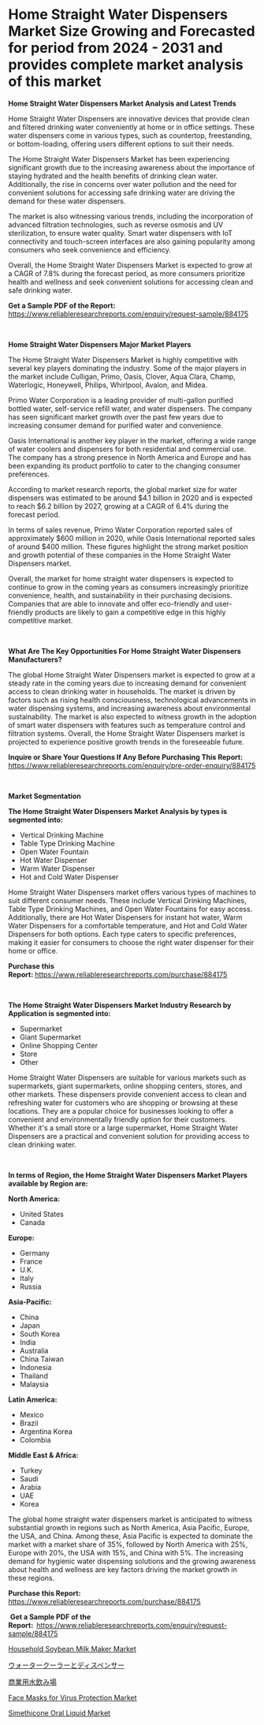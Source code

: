<p><h1>Home Straight Water Dispensers Market Size Growing and Forecasted for period from 2024 - 2031 and provides complete market analysis of this market</h1></p><p><strong>Home Straight Water Dispensers Market Analysis and Latest Trends</strong></p>
<p><p>Home Straight Water Dispensers are innovative devices that provide clean and filtered drinking water conveniently at home or in office settings. These water dispensers come in various types, such as countertop, freestanding, or bottom-loading, offering users different options to suit their needs.</p><p>The Home Straight Water Dispensers Market has been experiencing significant growth due to the increasing awareness about the importance of staying hydrated and the health benefits of drinking clean water. Additionally, the rise in concerns over water pollution and the need for convenient solutions for accessing safe drinking water are driving the demand for these water dispensers.</p><p>The market is also witnessing various trends, including the incorporation of advanced filtration technologies, such as reverse osmosis and UV sterilization, to ensure water quality. Smart water dispensers with IoT connectivity and touch-screen interfaces are also gaining popularity among consumers who seek convenience and efficiency.</p><p>Overall, the Home Straight Water Dispensers Market is expected to grow at a CAGR of 7.8% during the forecast period, as more consumers prioritize health and wellness and seek convenient solutions for accessing clean and safe drinking water.</p></p>
<p><strong>Get a Sample PDF of the Report:&nbsp;</strong> <a href="https://www.reliableresearchreports.com/enquiry/request-sample/884175">https://www.reliableresearchreports.com/enquiry/request-sample/884175</a></p>
<p>&nbsp;</p>
<p><strong>Home Straight Water Dispensers Major Market Players</strong></p>
<p><p>The Home Straight Water Dispensers Market is highly competitive with several key players dominating the industry. Some of the major players in the market include Culligan, Primo, Oasis, Clover, Aqua Clara, Champ, Waterlogic, Honeywell, Philips, Whirlpool, Avalon, and Midea.</p><p>Primo Water Corporation is a leading provider of multi-gallon purified bottled water, self-service refill water, and water dispensers. The company has seen significant market growth over the past few years due to increasing consumer demand for purified water and convenience.</p><p>Oasis International is another key player in the market, offering a wide range of water coolers and dispensers for both residential and commercial use. The company has a strong presence in North America and Europe and has been expanding its product portfolio to cater to the changing consumer preferences.</p><p>According to market research reports, the global market size for water dispensers was estimated to be around $4.1 billion in 2020 and is expected to reach $6.2 billion by 2027, growing at a CAGR of 6.4% during the forecast period.</p><p>In terms of sales revenue, Primo Water Corporation reported sales of approximately $600 million in 2020, while Oasis International reported sales of around $400 million. These figures highlight the strong market position and growth potential of these companies in the Home Straight Water Dispensers market.</p><p>Overall, the market for home straight water dispensers is expected to continue to grow in the coming years as consumers increasingly prioritize convenience, health, and sustainability in their purchasing decisions. Companies that are able to innovate and offer eco-friendly and user-friendly products are likely to gain a competitive edge in this highly competitive market.</p></p>
<p>&nbsp;</p>
<p><strong>What Are The Key Opportunities For Home Straight Water Dispensers Manufacturers?</strong></p>
<p><p>The global Home Straight Water Dispensers market is expected to grow at a steady rate in the coming years due to increasing demand for convenient access to clean drinking water in households. The market is driven by factors such as rising health consciousness, technological advancements in water dispensing systems, and increasing awareness about environmental sustainability. The market is also expected to witness growth in the adoption of smart water dispensers with features such as temperature control and filtration systems. Overall, the Home Straight Water Dispensers market is projected to experience positive growth trends in the foreseeable future.</p></p>
<p><strong>Inquire or Share Your Questions If Any Before Purchasing This Report:</strong> <a href="https://www.reliableresearchreports.com/enquiry/pre-order-enquiry/884175">https://www.reliableresearchreports.com/enquiry/pre-order-enquiry/884175</a></p>
<p>&nbsp;</p>
<p><strong>Market Segmentation</strong></p>
<p><strong>The Home Straight Water Dispensers Market Analysis by types is segmented into:</strong></p>
<p><ul><li>Vertical Drinking Machine</li><li>Table Type Drinking Machine</li><li>Open Water Fountain</li><li>Hot Water Dispenser</li><li>Warm Water Dispenser</li><li>Hot and Cold Water Dispenser</li></ul></p>
<p><p>Home Straight Water Dispensers market offers various types of machines to suit different consumer needs. These include Vertical Drinking Machines, Table Type Drinking Machines, and Open Water Fountains for easy access. Additionally, there are Hot Water Dispensers for instant hot water, Warm Water Dispensers for a comfortable temperature, and Hot and Cold Water Dispensers for both options. Each type caters to specific preferences, making it easier for consumers to choose the right water dispenser for their home or office.</p></p>
<p><strong>Purchase this Report:&nbsp;</strong><a href="https://www.reliableresearchreports.com/purchase/884175">https://www.reliableresearchreports.com/purchase/884175</a></p>
<p>&nbsp;</p>
<p><strong>The Home Straight Water Dispensers Market Industry Research by Application is segmented into:</strong></p>
<p><ul><li>Supermarket</li><li>Giant Supermarket</li><li>Online Shopping Center</li><li>Store</li><li>Other</li></ul></p>
<p><p>Home Straight Water Dispensers are suitable for various markets such as supermarkets, giant supermarkets, online shopping centers, stores, and other markets. These dispensers provide convenient access to clean and refreshing water for customers who are shopping or browsing at these locations. They are a popular choice for businesses looking to offer a convenient and environmentally friendly option for their customers. Whether it's a small store or a large supermarket, Home Straight Water Dispensers are a practical and convenient solution for providing access to clean drinking water.</p></p>
<p>&nbsp;</p>
<p><strong>In terms of Region, the Home Straight Water Dispensers Market Players available by Region are:</strong></p>
<p>
    <p> <strong> North America: </strong>
        <ul>
            <li>United States</li>
            <li>Canada</li>
        </ul>
        </p> 
    <p> <strong> Europe: </strong>
        <ul>
            <li>Germany</li>
            <li>France</li>
            <li>U.K.</li>
            <li>Italy</li>
            <li>Russia</li>
        </ul>
        </p> 
    <p> <strong> Asia-Pacific: </strong>
        <ul>
            <li>China</li>
            <li>Japan</li>
            <li>South Korea</li>
            <li>India</li>
            <li>Australia</li>
            <li>China Taiwan</li>
            <li>Indonesia</li>
            <li>Thailand</li>
            <li>Malaysia</li>
        </ul>
        </p> 
    <p> <strong> Latin America: </strong>
        <ul>
            <li>Mexico</li>
            <li>Brazil</li>
            <li>Argentina Korea</li>
            <li>Colombia</li>
        </ul>
        </p> 
    <p> <strong> Middle East & Africa: </strong>
        <ul>
            <li>Turkey</li>
            <li>Saudi</li>
            <li>Arabia</li>
            <li>UAE</li>
            <li>Korea</li>
        </ul>
    </p>
    </p>
<p><p>The global home straight water dispensers market is anticipated to witness substantial growth in regions such as North America, Asia Pacific, Europe, the USA, and China. Among these, Asia Pacific is expected to dominate the market with a market share of 35%, followed by North America with 25%, Europe with 20%, the USA with 15%, and China with 5%. The increasing demand for hygienic water dispensing solutions and the growing awareness about health and wellness are key factors driving the market growth in these regions.</p></p>
<p><strong>Purchase this Report: </strong><a href="https://www.reliableresearchreports.com/purchase/884175">https://www.reliableresearchreports.com/purchase/884175</a></p>
<p>&nbsp;<strong>Get a Sample PDF of the Report:&nbsp;&nbsp;</strong><a href="https://www.reliableresearchreports.com/enquiry/request-sample/884175">https://www.reliableresearchreports.com/enquiry/request-sample/884175</a></p>
<p><strong></strong></p>
<p><p><a href="https://github.com/bobicer/Market-Research-Report-List-2/blob/main/household-soybean-milk-maker-market.md">Household Soybean Milk Maker Market</a></p><p><a href="https://github.com/MosesSpinka1914/Market-Research-Report-List-1/blob/main/81798006991.md">ウォータークーラーとディスペンサー</a></p><p><a href="https://github.com/bevdtkn4419963/Market-Research-Report-List-1/blob/main/94800836990.md">商業用水飲み場</a></p><p><a href="https://github.com/timeliteaut/Market-Research-Report-List-1/blob/main/face-masks-for-virus-protection-market.md">Face Masks for Virus Protection Market</a></p><p><a href="https://issuu.com/reportprime-2/docs/simethicone-oral-liquid-market-size-2030.pptx">Simethicone Oral Liquid Market</a></p></p>